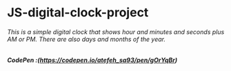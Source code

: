 # JS-digital-clock-project

###### This is a simple digital clock that shows hour and minutes and seconds plus AM or PM. There are also days and months of the year.

##### CodePen :(https://codepen.io/atefeh_sa93/pen/gOrYqBr)




